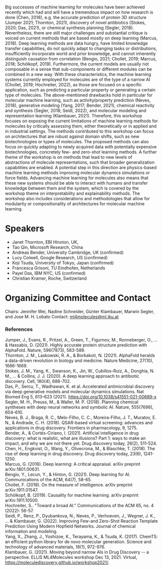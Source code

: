 Big successes of machine learning for molecules have been achieved recently which had and will have a tremendous impact on how research is done (Chen, 2018), e.g.  the accurate prediction of protein 3D structure (Jumper 2021; Thornton, 2021), discovery of novel antibiotics (Stokes, 2020; Das, 2021), or chemical synthesis planning (Segler, 2018). Nevertheless, there are still major challenges and  substantial critique is voiced on current methods that are based mostly on deep learning (Marcus, 2018). Deep learning methods are data hungry, have limited knowledge transfer capabilities, do not quickly adapt to changing tasks or distributions, insufficiently incorporate world and prior knowledge, and cannot inherently distinguish causation from correlation (Bengio, 2021; Chollet, 2019; Marcus, 2018; Schölkopf, 2019). Furthermore, the current models are usually not composable in a sense that sub-components or different modules can be combined in a new way. With these characteristics, the machine learning systems currently employed for molecules are of the type of a narrow AI (Chollet, 2019; Hochreiter, 2022), as those are focused on a specific application, such as predicting a particular property or generating a certain type of molecules. The above-mentioned drawbacks hold in particular for molecular machine learning, such as activity/property prediction (Neves, 2018), generative modeling (Yang, 2017; Bender, 2021), chemical reactivity and synthesis (Segler, 2018; Seidl, 2022), and molecular modeling and representation learning (Klambauer, 2021). 
Therefore, this workshop focuses on exposing the current limitations of machine learning methods for molecules by critically assessing them, either theoretically or in applied and in industrial settings. The methods contributed to this workshop can focus on architectures that are robust against domain shifts, such as new biotechnologies or types of molecules. The proposed methods can also focus on quickly adapting to newly acquired data with potentially expensive biotechnologies, concretely few- and zero-shot learning methods. A further theme of the workshop is on methods that lead to new levels of abstractions of molecule representations, such that broader generalization capabilities are enabled. A potential step in this direction are physics-based machine learning methods improving molecular dynamics simulations or force fields. Advancing machine learning for molecules also means that these new systems should be able to interact with humans and transfer knowledge between them and the system, which is covered by the workshop theme on interpretability and explainability methods. The workshop also includes considerations and methodologies that allow for modularity or compositionality of architectures for molecular machine learning. 

# Speakers
- Janet Thornton, EBI Hinxton, UK, 
- Tao Qin, Microsoft Research, China 
- Andreas Bender, University Cambridge, UK (confirmed)
- Lucy Colwell, Google Research, US  (confirmed) 
- Koji Tsuda, University of Tokyo, Japan (confirmed)
- Francesca Grisoni, TU Eindhofen, Netherlands 
- Payel Das, IBM NYC, US (confirmed)
- Christian Kramer, Roche, Switzerland

# Organizing Committee and Contact
Chairs: Jennifer Wei, Nadine Schneider, Günter Klambauer, Marwin Segler, and Jose M. H. Lobato
Contact: ml4molecules@ml.jku.at


### References
Jumper, J., Evans, R., Pritzel, A., Green, T., Figurnov, M., Ronneberger, O., ... & Hassabis, D. (2021). Highly accurate protein structure prediction with AlphaFold. Nature, 596(7873), 583-589.  
Thornton, J. M., Laskowski, R. A., & Borkakoti, N. (2021). AlphaFold heralds a data-driven revolution in biology and medicine. Nature Medicine, 27(10), 1666-1669.  
Stokes, J. M., Yang, K., Swanson, K., Jin, W., Cubillos-Ruiz, A., Donghia, N. M., ... & Collins, J. J. (2020). A deep learning approach to antibiotic discovery. Cell, 180(4), 688-702.  
Das, P., Sercu, T., Wadhawan, K. et al. Accelerated antimicrobial discovery via deep generative models and molecular dynamics simulations. Nat Biomed Eng 5, 613–623 (2021). https://doi.org/10.1038/s41551-021-00689-x  
Segler, M. H., Preuss, M., & Waller, M. P. (2018). Planning chemical syntheses with deep neural networks and symbolic AI. Nature, 555(7698), 604-610.  
Neves, B. J., Braga, R. C., Melo-Filho, C. C., Moreira-Filho, J. T., Muratov, E. N., & Andrade, C. H. (2018). QSAR-based virtual screening: advances and applications in drug discovery. Frontiers in pharmacology, 9, 1275.  
Bender, A., & Cortés-Ciriano, I. (2021). Artificial intelligence in drug discovery: what is realistic, what are illusions? Part 1: ways to make an impact, and why we are not there yet. Drug discovery today, 26(2), 511-524.  
Chen, H., Engkvist, O., Wang, Y., Olivecrona, M., & Blaschke, T. (2018). The rise of deep learning in drug discovery. Drug discovery today, 23(6), 1241-1250.  
Marcus, G. (2018). Deep learning: A critical appraisal. arXiv preprint arXiv:1801.00631.  
Bengio, Y., Lecun, Y., & Hinton, G. (2021). Deep learning for AI. Communications of the ACM, 64(7), 58-65.  
Chollet, F. (2019). On the measure of intelligence. arXiv preprint arXiv:1911.01547.  
Schölkopf, B. (2019). Causality for machine learning. arXiv preprint arXiv:1911.10500.  
Hochreiter, S.. "Toward a broad AI." Communications of the ACM 65, no. 4 (2022): 56-57.  
Seidl, P., Renz, P., Dyubankova, N., Neves, P., Verhoeven, J., Wegner, J. K., ... & Klambauer, G. (2022). Improving Few-and Zero-Shot Reaction Template Prediction Using Modern Hopfield Networks. Journal of chemical information and modeling.  
Yang, X., Zhang, J., Yoshizoe, K., Terayama, K., & Tsuda, K. (2017). ChemTS: an efficient python library for de novo molecular generation. Science and technology of advanced materials, 18(1), 972-976.  
Klambauer, G. (2021). Moving beyond narrow AIs in Drug Discovery -- a perspective. ELLIS ML4Molecules workshop Dec 13, 2021. Virtual, https://moleculediscovery.github.io/workshop2021/.   

